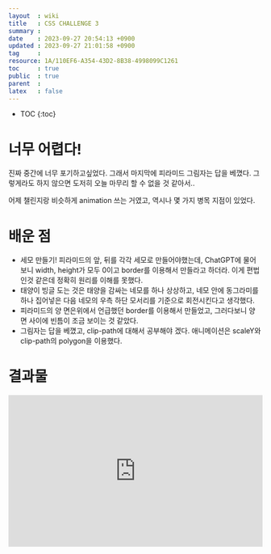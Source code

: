 ```yaml
---
layout  : wiki
title   : CSS CHALLENGE 3 
summary : 
date    : 2023-09-27 20:54:13 +0900
updated : 2023-09-27 21:01:58 +0900
tag     : 
resource: 1A/110EF6-A354-43D2-8B38-4998099C1261
toc     : true
public  : true
parent  : 
latex   : false
---
```

* TOC
{:toc}

# 너무 어렵다!
진짜 중간에 너무 포기하고싶었다. 그래서 마지막에 피라미드 그림자는 답을 베꼈다. 그렇게라도 하지 않으면 도저히 오늘 마무리 할 수 없을 것 같아서..

어제 챌린지랑 비슷하게 animation 쓰는 거였고, 역시나 몇 가지 병목 지점이 있었다.

# 배운 점
- 세모 만들기! 피라미드의 앞, 뒤를 각각 세모로 만들어야했는데, ChatGPT에 물어보니 width, height가 모두 0이고 border를 이용해서 만들라고 하더라. 이게 편법인것 같은데 정확히 원리를 이해를 못했다.
- 태양이 빙글 도는 것은 태양을 감싸는 네모를 하나 상상하고, 네모 안에 동그라미를 하나 집어넣은 다음 네모의 우측 하단 모서리를 기준으로 회전시킨다고 생각했다.
- 피라미드의 양 면은위에서 언급했던 border를 이용해서 만들었고, 그러다보니 양 면 사이에 빈틈이 조금 보이는 것 같았다.
- 그림자는 답을 베꼈고, clip-path에 대해서 공부해야 겠다. 애니메이션은 scaleY와 clip-path의 polygon을 이용했다.

# 결과물
<iframe height="300" style="width: 100%;" scrolling="no" title="CHALLENGE #3" src="https://codepen.io/sunghyuk/embed/ExGLbJm?default-tab=result" frameborder="no" loading="lazy" allowtransparency="true" allowfullscreen="true">
  See the Pen <a href="https://codepen.io/sunghyuk/pen/ExGLbJm">
  CHALLENGE #3</a> by sunghyuk (<a href="https://codepen.io/sunghyuk">@sunghyuk</a>)
  on <a href="https://codepen.io">CodePen</a>.
</iframe>
